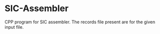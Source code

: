 # SIC-Assembler
CPP program for SIC assembler.
The records file present are for the given input file.
